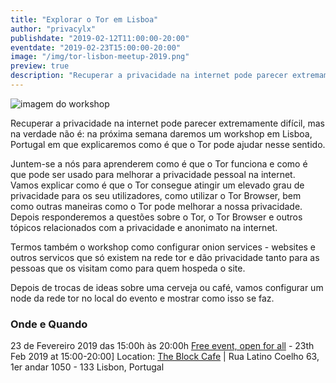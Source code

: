 ```yaml
---
title: "Explorar o Tor em Lisboa"
author: "privacylx"
publishdate: "2019-02-12T11:00:00-20:00"
eventdate: "2019-02-23T15:00:00-20:00"
image: "/img/tor-lisbon-meetup-2019.png"
preview: true
description: "Recuperar a privacidade na internet pode parecer extremamente difícil, mas na verdade não é: neste workshop em que explicaremos como é que o Tor pode ajudar nesse sentido."
---
```


![imagem do workshop](/img/tor-lisbon-meetup-2019.png)

Recuperar a privacidade na internet pode parecer extremamente difícil, mas na verdade não é: na próxima semana daremos um workshop em Lisboa, Portugal em que explicaremos como é que o Tor pode ajudar nesse sentido.

Juntem-se a nós para aprenderem como é que o Tor funciona e como é que pode ser usado para melhorar a privacidade pessoal na internet. Vamos explicar como é que o Tor consegue atingir um elevado grau de privacidade para os seu utilizadores, como utilizar o Tor Browser, bem como outras maneiras como o Tor pode melhorar a nossa privacidade. Depois responderemos a questões sobre o Tor, o Tor Browser e outros tópicos relacionados com a privacidade e anonimato na internet.

Termos também o workshop como configurar onion services - websites e outros servicos que só existem na rede tor e dão privacidade tanto para as pessoas que os visitam como para quem hospeda o site.

Depois de trocas de ideas sobre uma cerveja ou café, vamos configurar um node da rede tor no local do evento e mostrar como isso se faz.
 

### Onde e Quando
23 de Fevereiro 2019 das 15:00h às 20:00h
[Free event, open for all](https://www.meetup.com/Social-at-The-Block-Cafe/) - 23th Feb 2019 at 15:00-20:00]
Location: [The Block Cafe](http://theblock.cafe/) |  Rua Latino Coelho 63, 1er andar 1050 - 133 Lisbon, Portugal
